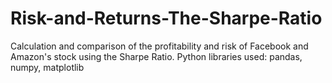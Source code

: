 # Risk-and-Returns-The-Sharpe-Ratio
Calculation and comparison of the profitability and risk of Facebook and Amazon's stock using the Sharpe Ratio. Python libraries used: pandas, numpy, matplotlib
